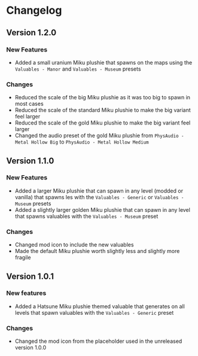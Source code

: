 # Changelog
## Version 1.2.0
### New Features
- Added a small uranium Miku plushie that spawns on the maps using the `Valuables - Manor` and `Valuables - Museum` presets
### Changes
- Reduced the scale of the big Miku plushie as it was too big to spawn in most cases
- Reduced the scale of the standard Miku plushie to make the big variant feel larger
- Reduced the scale of the gold Miku plushie to make the big variant feel larger
- Changed the audio preset of the gold Miku plushie from `PhysAudio - Metal Hollow Big` to `PhysAudio - Metal Hollow Medium`

## Version 1.1.0
### New Features
- Added a larger Miku plushie that can spawn in any level (modded or vanilla) that spawns les with the `Valuables - Generic` or `Valuables - Museum` presets
- Added a slightly larger golden Miku plushie that can spawn in any level that spawns valuables with the `Valuables - Museum` preset
### Changes
- Changed mod icon to include the new valuables
- Made the default Miku plushie worth slightly less and slightly more fragile

## Version 1.0.1
### New features
- Added a Hatsune Miku plushie themed valuable that generates on all levels that spawn valuables with the `Valuables - Generic` preset
### Changes
- Changed the mod icon from the placeholder used in the unreleased version 1.0.0
